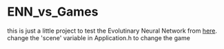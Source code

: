 # ENN_vs_Games
this is just a little project to test the Evolutinary Neural Network from [here](https://github.com/BirnB4um/EvolutionaryNeuralNetwork).  
change the 'scene' variable in Application.h to change the game

